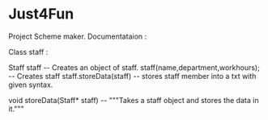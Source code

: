 # Just4Fun
Project Scheme maker.
Documentataion :

Class staff :

Staff staff -- Creates an object of staff.
staff(name,department,workhours); -- Creates staff
staff.storeData(staff) -- stores staff member into a txt with given syntax.

void storeData(Staff* staff) --
    """Takes a staff object and stores the data in it."""

